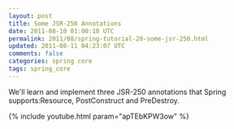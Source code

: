 ```yaml
---           
layout: post
title: Some JSR-250 Annotations
date: 2011-08-10 01:00:10 UTC
permalink: 2011/08/spring-tutorial-20-some-jsr-250.html
updated: 2011-08-11 04:23:07 UTC
comments: false
categories: spring core
tags: spring_core
---
```


We'll learn and implement three JSR-250 annotations that Spring supports:Resource, PostConstruct and PreDestroy.

{% include youtube.html param="apTEbKPW3ow" %}